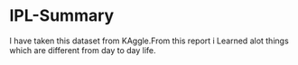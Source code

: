 # IPL-Summary

I have taken this dataset from KAggle.From this report i Learned  alot things which are different from day to day life.
